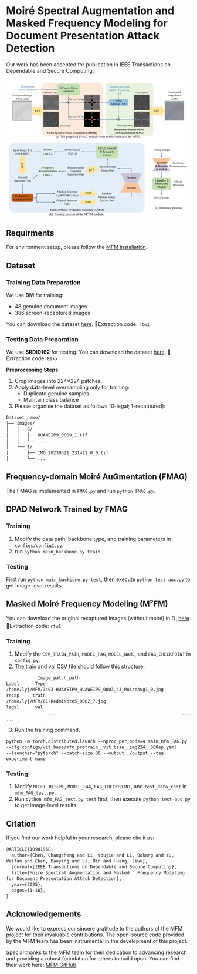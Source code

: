 # Moiré Spectral Augmentation and Masked Frequency Modeling for Document Presentation Attack Detection
Our work has been accepted for publication in IEEE Transactions on Dependable and Secure Computing.

![Method Overview](figure/image1.png)

## Requirments

For environment setup, please follow the [MFM installation](https://github.com/Jiahao000/MFM/blob/master/docs/INSTALL.md).

## Dataset

### Training Data Preparation

We use  **DM** for training:
- 48 genuine document images
- 386 screen-recaptured images

You can download the dataset [here](https://pan.baidu.com/s/1cSHTpfrWxP8nUyHTRZOZ_g).  🔑Extraction code: `rtw1`

### Testing Data Preparation

We use **SRDID162** for testing. You can download the dataset [here](https://pan.baidu.com/s/1M2GYhMPQHe6af_gvGT1Z1w).   🔑Extraction code: `89kx`

**Preprocessing Steps**:
1. Crop images into 224×224 patches.
2. Apply data-level oversampling only for training:
   - Duplicate genuine samples
   - Maintain class balance
3. Please organise the dataset as follows (0-legal; 1-recaptured):
```plaintext
Dataset_name/
├── images/
│   ├── 0/         
│   │   ├── HUAWEIP9_0009_1.tif
│   │   └── ...
│   └── 1/   
│       ├── IMG_20230521_231421_0_0.tif
│       └── ...
```

## Frequency-domain Moiré AuGmentation (FMAG)
The FMAG is implemented in `FMAG.py` and run `python FMAG.py`.

## DPAD Network Trained by FMAG

### Training

1. Modify the data path, backbone type, and training parameters in `configs/config1.py`.
2. run `python main_backbone.py train`.

### Testing 
First run `python main_backbone.py test`, then execute `python test-auc.py` to get image-level results.

## Masked Moiré Frequency Modeling (M²FM)

You can download the original recaptured images (without moiré) in D<sub>1</sub> [here](https://pan.baidu.com/s/1cSHTpfrWxP8nUyHTRZOZ_g).  🔑Extraction code: `rtw1`

### Training
1. Modify the `CSV_TRAIN_PATH`, `MODEL_FAG`, `MODEL_NAME`, and `FAG_CHECKPOINT` in `config.py`.
2. The train and val CSV file should follow this structure:
```
            Image_patch_path                                      Label      Type
/home/lyj/MFM/3403-HUAWEIP9_HUAWEIP9_0003_43_MoireAug1_0.jpg      recap     train
/home/lyj/MFM/61-RedmiNote5_0002_7.jpg                            legal      val
                ...                                                ...       ...
```
3. Run the training command.
```
python -m torch.distributed.launch --nproc_per_node=4 main_mfm_FAG.py
--cfg configs/vit_base/mfm_pretrain__vit_base__img224__300ep.yaml
--launcher="pytorch" --batch-size 36 --output ./output --tag experiment name
```

### Testing
1. Modify `MODEL RESUME`, `MODEL_FAG`, `FAG_CHECKPOINT`, and `test_data_root` in `mfm_FAG_test.py`.
2. Run `python mfm_FAG_test.py test` first, then execute `python test-auc.py` to get image-level results.


## Citation

If you find our work helpful in your research, please cite it as:

```
@ARTICLE{10981968,
  author={Chen, Changsheng and Li, Youjie and Li, Bokang and Yu, Weifan and Chen, Baoying and Li, Bin and Huang, Jiwu},
  journal={IEEE Transactions on Dependable and Secure Computing}, 
  title={Moire Spectral Augmentation and Masked ´ Frequency Modeling for Document Presentation Attack Detection}, 
  year={2025},
  pages={1-16},
}
```

## Acknowledgements

We would like to express our sincere gratitude to the authors of the MFM project for their invaluable contributions. The open-source code provided by the MFM team has been instrumental in the development of this project. 

Special thanks to the MFM team for their dedication to advancing research and providing a robust foundation for others to build upon. You can find their work here: [MFM GitHub](https://github.com/Jiahao000/MFM).

